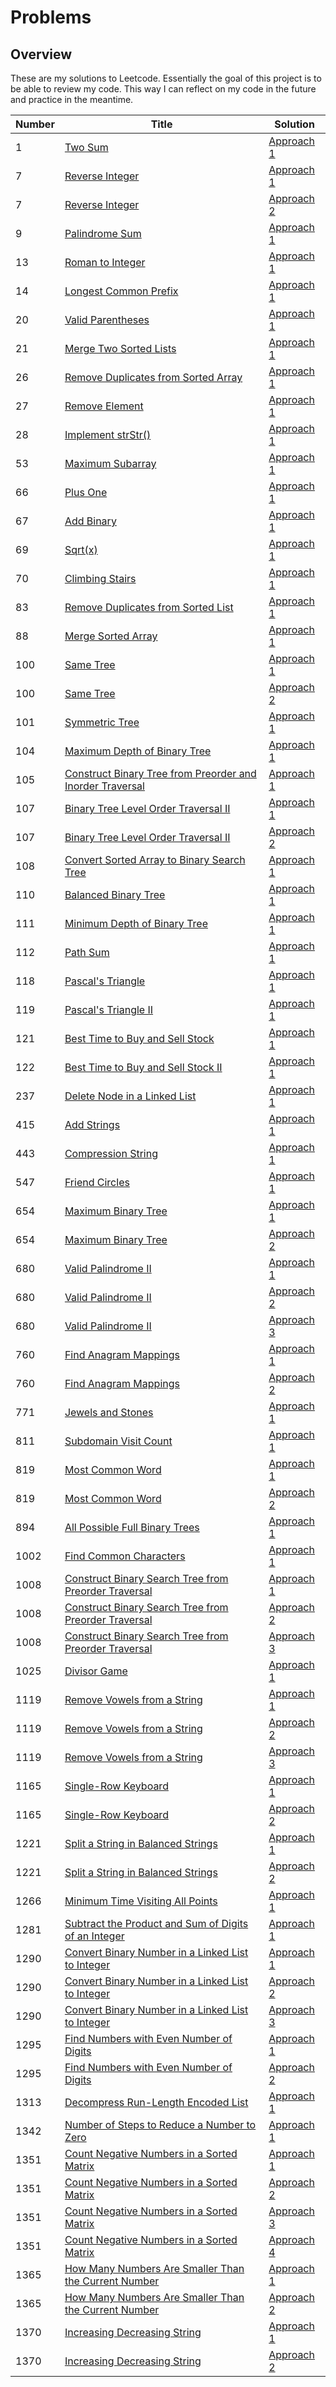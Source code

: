 # Problems

## Overview
These are my solutions to Leetcode. Essentially the goal of this project is to be able to review my code. This way I can reflect on my code in the future and practice in the meantime.

Number | Title | Solution
------ | ----- | --------
1 | [Two Sum](https://leetcode.com/problems/two-sum/) | [Approach 1](https://github.com/jinyell/Problems/blob/master/CSharpProblems/CSharpProblems/Problem_1.cs)
7 | [Reverse Integer](https://leetcode.com/problems/reverse-integer/) | [Approach 1](https://github.com/jinyell/Problems/blob/master/CSharpProblems/CSharpProblems/Problem_7.cs)
7 | [Reverse Integer](https://leetcode.com/problems/reverse-integer/) | [Approach 2](https://github.com/jinyell/Problems/blob/master/CSharpProblems/CSharpProblems/Problem_7_Approach_2.cs)
9 | [Palindrome Sum](https://leetcode.com/problems/palindrome-number/) | [Approach 1](https://github.com/jinyell/Problems/blob/master/CSharpProblems/CSharpProblems/Problem_9.cs)
13 | [Roman to Integer](https://leetcode.com/problems/roman-to-integer/) | [Approach 1](https://github.com/jinyell/Problems/blob/master/CSharpProblems/CSharpProblems/Problem_13.cs)
14 | [Longest Common Prefix](https://leetcode.com/problems/longest-common-prefix/) | [Approach 1](https://github.com/jinyell/Problems/blob/master/CSharpProblems/CSharpProblems/Problem_14.cs)
20 | [Valid Parentheses](https://leetcode.com/problems/valid-parentheses/) | [Approach 1](https://github.com/jinyell/Problems/blob/master/CSharpProblems/CSharpProblems/Problem_20.cs)
21 | [Merge Two Sorted Lists](https://leetcode.com/problems/merge-two-sorted-lists/) | [Approach 1](https://github.com/jinyell/Problems/blob/master/CSharpProblems/CSharpProblems/Problem_21.cs)
26 | [Remove Duplicates from Sorted Array](https://leetcode.com/problems/remove-duplicates-from-sorted-array/) | [Approach 1](https://github.com/jinyell/Problems/blob/master/CSharpProblems/CSharpProblems/Problem_26.cs)
27 | [Remove Element](https://leetcode.com/problems/remove-element/) | [Approach 1](https://github.com/jinyell/Problems/blob/master/CSharpProblems/CSharpProblems/Problem_27.cs)
28 | [Implement strStr()](https://leetcode.com/problems/implement-strstr/) | [Approach 1](https://github.com/jinyell/Problems/blob/master/CSharpProblems/CSharpProblems/Problem_28.cs)
53 | [Maximum Subarray](https://leetcode.com/problems/maximum-subarray/) | [Approach 1](https://github.com/jinyell/Problems/blob/master/CSharpProblems/CSharpProblems/Problem_53.cs)
66 | [Plus One](https://leetcode.com/problems/plus-one/) | [Approach 1](https://github.com/jinyell/Problems/blob/master/CSharpProblems/CSharpProblems/Problem_66.cs)
67 | [Add Binary](https://leetcode.com/problems/add-binary/) | [Approach 1](https://github.com/jinyell/Problems/blob/master/CSharpProblems/CSharpProblems/Problem_67.cs)
69 | [Sqrt(x)](https://leetcode.com/problems/sqrtx/) | [Approach 1](https://github.com/jinyell/Problems/blob/master/CSharpProblems/CSharpProblems/Problem_69.cs)
70 | [Climbing Stairs](https://leetcode.com/problems/climbing-stairs/) | [Approach 1](https://github.com/jinyell/Problems/blob/master/CSharpProblems/CSharpProblems/Problem_70.cs)
83 | [Remove Duplicates from Sorted List](https://leetcode.com/problems/remove-duplicates-from-sorted-list/) | [Approach 1](https://github.com/jinyell/Problems/blob/master/CSharpProblems/CSharpProblems/Problem_83.cs)
88 | [Merge Sorted Array](https://leetcode.com/problems/merge-sorted-array/) | [Approach 1](https://github.com/jinyell/Problems/blob/master/CSharpProblems/CSharpProblems/Problem_88.cs)
100 | [Same Tree](https://leetcode.com/problems/same-tree/) | [Approach 1](https://github.com/jinyell/Problems/blob/master/CSharpProblems/CSharpProblems/Problem_100.cs)
100 | [Same Tree](https://leetcode.com/problems/same-tree/) | [Approach 2](https://github.com/jinyell/Problems/blob/master/CSharpProblems/CSharpProblems/Problem_100_Approach_2.cs)
101 | [Symmetric Tree](https://leetcode.com/problems/symmetric-tree/) | [Approach 1](https://github.com/jinyell/Problems/blob/master/CSharpProblems/CSharpProblems/Problem_101.cs)
104 | [Maximum Depth of Binary Tree](https://leetcode.com/problems/maximum-depth-of-binary-tree/) | [Approach 1](https://github.com/jinyell/Problems/blob/master/CSharpProblems/CSharpProblems/Problem_104.cs)
105 | [Construct Binary Tree from Preorder and Inorder Traversal](https://leetcode.com/problems/construct-binary-tree-from-preorder-and-inorder-traversal/) | [Approach 1](https://github.com/jinyell/Problems/blob/master/CSharpProblems/CSharpProblems/Problem_105.cs)
107 | [Binary Tree Level Order Traversal II](https://leetcode.com/problems/binary-tree-level-order-traversal-ii/) | [Approach 1](https://github.com/jinyell/Problems/blob/master/CSharpProblems/CSharpProblems/Problem_107.cs)
107 | [Binary Tree Level Order Traversal II](https://leetcode.com/problems/binary-tree-level-order-traversal-ii/) | [Approach 2](https://github.com/jinyell/Problems/blob/master/CSharpProblems/CSharpProblems/Problem_107%20_Approach_2.cs)
108 | [Convert Sorted Array to Binary Search Tree](https://leetcode.com/problems/convert-sorted-array-to-binary-search-tree/) | [Approach 1](https://github.com/jinyell/Problems/blob/master/CSharpProblems/CSharpProblems/Problem_108.cs)
110 | [Balanced Binary Tree](https://leetcode.com/problems/balanced-binary-tree/) | [Approach 1](https://github.com/jinyell/Problems/blob/master/CSharpProblems/CSharpProblems/Problem_110.cs)
111 | [Minimum Depth of Binary Tree](https://leetcode.com/problems/minimum-depth-of-binary-tree/) | [Approach 1](https://github.com/jinyell/Problems/blob/master/CSharpProblems/CSharpProblems/Problem_111.cs)
112 | [Path Sum](https://leetcode.com/problems/path-sum/) | [Approach 1](https://github.com/jinyell/Problems/blob/master/CSharpProblems/CSharpProblems/Problem_112.cs)
118 | [Pascal's Triangle](https://leetcode.com/problems/pascals-triangle/) | [Approach 1](https://github.com/jinyell/Problems/blob/master/CSharpProblems/CSharpProblems/Problem_118.cs)
119 | [Pascal's Triangle II](https://leetcode.com/problems/pascals-triangle-ii/) | [Approach 1](https://github.com/jinyell/Problems/blob/master/CSharpProblems/CSharpProblems/Problem_119.cs)
121 | [Best Time to Buy and Sell Stock](https://leetcode.com/problems/best-time-to-buy-and-sell-stock/) | [Approach 1](https://github.com/jinyell/Problems/blob/master/CSharpProblems/CSharpProblems/Problem_121.cs)
122 | [Best Time to Buy and Sell Stock II](https://leetcode.com/problems/best-time-to-buy-and-sell-stock-ii/) | [Approach 1](https://github.com/jinyell/Problems/blob/master/CSharpProblems/CSharpProblems/Problem_122.cs)
237 | [Delete Node in a Linked List](https://leetcode.com/problems/delete-node-in-a-linked-list/) | [Approach 1](https://github.com/jinyell/Problems/blob/master/CSharpProblems/CSharpProblems/Problem_237.cs)
415 | [Add Strings](https://leetcode.com/problems/add-strings/) | [Approach 1](https://github.com/jinyell/Problems/blob/master/CSharpProblems/CSharpProblems/Problem_415.cs)
443 | [Compression String](https://leetcode.com/problems/string-compression/) | [Approach 1](https://github.com/jinyell/Problems/blob/master/CSharpProblems/CSharpProblems/Problem_443.cs)
547 | [Friend Circles](https://leetcode.com/problems/friend-circles/) | [Approach 1](https://github.com/jinyell/Problems/blob/master/CSharpProblems/CSharpProblems/Problem_547.cs)
654 | [Maximum Binary Tree](https://leetcode.com/problems/maximum-binary-tree/) | [Approach 1](https://github.com/jinyell/Problems/blob/master/CSharpProblems/CSharpProblems/Problem_654.cs)
654 | [Maximum Binary Tree](https://leetcode.com/problems/maximum-binary-tree/) | [Approach 2](https://github.com/jinyell/Problems/blob/master/CSharpProblems/CSharpProblems/Problem_654_Approach_2.cs)
680 | [Valid Palindrome II](https://leetcode.com/problems/valid-palindrome-ii/) | [Approach 1](https://github.com/jinyell/Problems/blob/master/CSharpProblems/CSharpProblems/Problem_680.cs)
680 | [Valid Palindrome II](https://leetcode.com/problems/valid-palindrome-ii/) | [Approach 2](https://github.com/jinyell/Problems/blob/master/CSharpProblems/CSharpProblems/Problem_680_Approach_2.cs)
680 | [Valid Palindrome II](https://leetcode.com/problems/valid-palindrome-ii/) | [Approach 3](https://github.com/jinyell/Problems/blob/master/CSharpProblems/CSharpProblems/Problem_680%20_Approach_3.cs)
760 | [Find Anagram Mappings](https://leetcode.com/problems/find-anagram-mappings/) | [Approach 1](https://github.com/jinyell/Problems/blob/master/CSharpProblems/CSharpProblems/Problem_760.cs)
760 | [Find Anagram Mappings](https://leetcode.com/problems/find-anagram-mappings/) | [Approach 2](https://github.com/jinyell/Problems/blob/master/CSharpProblems/CSharpProblems/Problem_760_Approach_2.cs)
771 | [Jewels and Stones](https://leetcode.com/problems/jewels-and-stones/) | [Approach 1](https://github.com/jinyell/Problems/blob/master/CSharpProblems/CSharpProblems/Problem_771.cs)
811 | [Subdomain Visit Count](https://leetcode.com/problems/subdomain-visit-count/) | [Approach 1](https://github.com/jinyell/Problems/blob/master/CSharpProblems/CSharpProblems/Problem_811.cs)
819 | [Most Common Word](https://leetcode.com/problems/most-common-word/) | [Approach 1](https://github.com/jinyell/Problems/blob/master/CSharpProblems/CSharpProblems/Problem_819.cs)
819 | [Most Common Word](https://leetcode.com/problems/most-common-word/) | [Approach 2](https://github.com/jinyell/Problems/blob/master/CSharpProblems/CSharpProblems/Problem_819%20_Approach_2.cs)
894 | [All Possible Full Binary Trees](https://leetcode.com/problems/all-possible-full-binary-trees/) | [Approach 1](https://github.com/jinyell/Problems/blob/master/CSharpProblems/CSharpProblems/Problem_894.cs)
1002 | [Find Common Characters](https://leetcode.com/problems/find-common-characters/) | [Approach 1](https://github.com/jinyell/Problems/blob/master/CSharpProblems/CSharpProblems/Problem_1002.cs)
1008 | [Construct Binary Search Tree from Preorder Traversal](https://leetcode.com/problems/construct-binary-search-tree-from-preorder-traversal/) | [Approach 1](https://github.com/jinyell/Problems/blob/master/CSharpProblems/CSharpProblems/Problem_1008.cs)
1008 | [Construct Binary Search Tree from Preorder Traversal](https://leetcode.com/problems/construct-binary-search-tree-from-preorder-traversal/) | [Approach 2](https://github.com/jinyell/Problems/blob/master/CSharpProblems/CSharpProblems/Problem_1008_Approach_2.cs)
1008 | [Construct Binary Search Tree from Preorder Traversal](https://leetcode.com/problems/construct-binary-search-tree-from-preorder-traversal/) | [Approach 3](https://github.com/jinyell/Problems/blob/master/CSharpProblems/CSharpProblems/Problem_1008_Approach_3.cs)
1025 | [Divisor Game](https://leetcode.com/problems/divisor-game/) | [Approach 1](https://github.com/jinyell/Problems/blob/master/CSharpProblems/CSharpProblems/Problem_1025.cs)
1119 | [Remove Vowels from a String](https://leetcode.com/problems/remove-vowels-from-a-string/) | [Approach 1](https://github.com/jinyell/Problems/blob/master/CSharpProblems/CSharpProblems/Problem_1119.cs)
1119 | [Remove Vowels from a String](https://leetcode.com/problems/remove-vowels-from-a-string/) | [Approach 2](https://github.com/jinyell/Problems/blob/master/CSharpProblems/CSharpProblems/Problem_1119_Approach_2.cs)
1119 | [Remove Vowels from a String](https://leetcode.com/problems/remove-vowels-from-a-string/) | [Approach 3](https://github.com/jinyell/Problems/blob/master/CSharpProblems/CSharpProblems/Problem_1119_Approach_3.cs)
1165 | [Single-Row Keyboard](https://leetcode.com/problems/single-row-keyboard/) | [Approach 1](https://github.com/jinyell/Problems/blob/master/CSharpProblems/CSharpProblems/Problem_1165.cs)
1165 | [Single-Row Keyboard](https://leetcode.com/problems/single-row-keyboard/) | [Approach 2](https://github.com/jinyell/Problems/blob/master/CSharpProblems/CSharpProblems/Problem_1165_Approach_2.cs)
1221 | [Split a String in Balanced Strings](https://leetcode.com/problems/split-a-string-in-balanced-strings/) | [Approach 1](https://github.com/jinyell/Problems/blob/master/CSharpProblems/CSharpProblems/Problem_1221.cs)
1221 | [Split a String in Balanced Strings](https://leetcode.com/problems/split-a-string-in-balanced-strings/) | [Approach 2](https://github.com/jinyell/Problems/blob/master/CSharpProblems/CSharpProblems/Problem_1221_Approach_2.cs)
1266 | [Minimum Time Visiting All Points](https://leetcode.com/problems/minimum-time-visiting-all-points/) | [Approach 1](https://github.com/jinyell/Problems/blob/master/CSharpProblems/CSharpProblems/Problem_1266.cs)
1281 | [Subtract the Product and Sum of Digits of an Integer](https://leetcode.com/problems/subtract-the-product-and-sum-of-digits-of-an-integer/) | [Approach 1](https://github.com/jinyell/Problems/blob/master/CSharpProblems/CSharpProblems/Problem_1281.cs)
1290 | [Convert Binary Number in a Linked List to Integer](https://leetcode.com/problems/convert-binary-number-in-a-linked-list-to-integer/) | [Approach 1](https://github.com/jinyell/Problems/blob/master/CSharpProblems/CSharpProblems/Problem_1290.cs)
1290 | [Convert Binary Number in a Linked List to Integer](https://leetcode.com/problems/convert-binary-number-in-a-linked-list-to-integer/) | [Approach 2](https://github.com/jinyell/Problems/blob/master/CSharpProblems/CSharpProblems/Problem_1290_Approach_2.cs)
1290 | [Convert Binary Number in a Linked List to Integer](https://leetcode.com/problems/convert-binary-number-in-a-linked-list-to-integer/) | [Approach 3](https://github.com/jinyell/Problems/blob/master/CSharpProblems/CSharpProblems/Problem_1290_Approach_3.cs)
1295 | [Find Numbers with Even Number of Digits](https://leetcode.com/problems/find-numbers-with-even-number-of-digits/) | [Approach 1](https://github.com/jinyell/Problems/blob/master/CSharpProblems/CSharpProblems/Problem_1295.cs)
1295 | [Find Numbers with Even Number of Digits](https://leetcode.com/problems/find-numbers-with-even-number-of-digits/) | [Approach 2](https://github.com/jinyell/Problems/blob/master/CSharpProblems/CSharpProblems/Problem_1295_Approach_2.cs)
1313 | [Decompress Run-Length Encoded List](https://leetcode.com/problems/decompress-run-length-encoded-list/) | [Approach 1](https://github.com/jinyell/Problems/blob/master/CSharpProblems/CSharpProblems/Problem_1313.cs)
1342 | [Number of Steps to Reduce a Number to Zero](https://leetcode.com/problems/number-of-steps-to-reduce-a-number-to-zero/) | [Approach 1](https://github.com/jinyell/Problems/blob/master/CSharpProblems/CSharpProblems/Problem_1342.cs)
1351 | [Count Negative Numbers in a Sorted Matrix](https://leetcode.com/problems/count-negative-numbers-in-a-sorted-matrix/) | [Approach 1](https://github.com/jinyell/Problems/blob/master/CSharpProblems/CSharpProblems/Problem_1351.cs)
1351 | [Count Negative Numbers in a Sorted Matrix](https://leetcode.com/problems/count-negative-numbers-in-a-sorted-matrix/) | [Approach 2](https://github.com/jinyell/Problems/blob/master/CSharpProblems/CSharpProblems/Problem_1351_Approach_2.cs)
1351 | [Count Negative Numbers in a Sorted Matrix](https://leetcode.com/problems/count-negative-numbers-in-a-sorted-matrix/) | [Approach 3](https://github.com/jinyell/Problems/blob/master/CSharpProblems/CSharpProblems/Problem_1351_Approach_3.cs)
1351 | [Count Negative Numbers in a Sorted Matrix](https://leetcode.com/problems/count-negative-numbers-in-a-sorted-matrix/) | [Approach 4](https://github.com/jinyell/Problems/blob/master/CSharpProblems/CSharpProblems/Problem_1351_Approach_4.cs)
1365 | [How Many Numbers Are Smaller Than the Current Number](https://leetcode.com/problems/how-many-numbers-are-smaller-than-the-current-number/) | [Approach 1](https://github.com/jinyell/Problems/blob/master/CSharpProblems/CSharpProblems/Problem_1365.cs)
1365 | [How Many Numbers Are Smaller Than the Current Number](https://leetcode.com/problems/how-many-numbers-are-smaller-than-the-current-number/) | [Approach 2](https://github.com/jinyell/Problems/blob/master/CSharpProblems/CSharpProblems/Problem_1365_Approach_2.cs)
1370 | [Increasing Decreasing String](https://leetcode.com/problems/increasing-decreasing-string/) | [Approach 1](https://github.com/jinyell/Problems/blob/master/CSharpProblems/CSharpProblems/Problem_1370.cs)
1370 | [Increasing Decreasing String](https://leetcode.com/problems/increasing-decreasing-string/) | [Approach 2](https://github.com/jinyell/Problems/blob/master/CSharpProblems/CSharpProblems/Problem_1370_Approach_2.cs)

